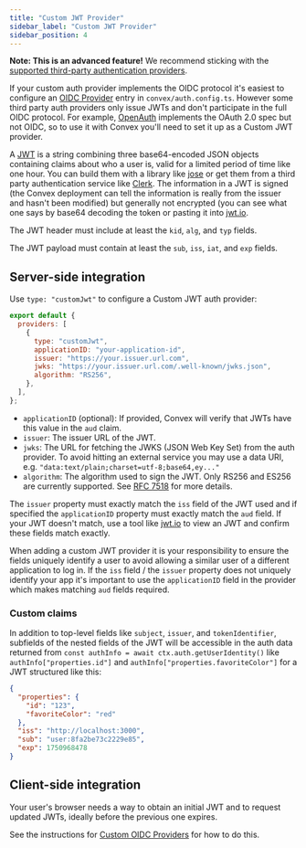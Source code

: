 ```yaml
---
title: "Custom JWT Provider"
sidebar_label: "Custom JWT Provider"
sidebar_position: 4
---
```


**Note: This is an advanced feature!** We recommend sticking with the
[supported third-party authentication providers](/auth.mdx).

If your custom auth provider implements the OIDC protocol it's easiest to
configure an [OIDC Provider](/auth/advanced/custom-auth) entry in
`convex/auth.config.ts`. However some third party auth providers only issue JWTs
and don't participate in the full OIDC protocol. For example,
[OpenAuth](https://openauth.js.org/) implements the OAuth 2.0 spec but not OIDC,
so to use it with Convex you'll need to set it up as a Custom JWT provider.

A [JWT](https://en.wikipedia.org/wiki/JSON_Web_Token) is a string combining
three base64-encoded JSON objects containing claims about who a user is, valid
for a limited period of time like one hour. You can build them with a library
like [jose](https://github.com/panva/jose) or get them from a third party
authentication service like [Clerk](https://clerk.com). The information in a JWT
is signed (the Convex deployment can tell the information is really from the
issuer and hasn't been modified) but generally not encrypted (you can see what
one says by base64 decoding the token or pasting it into
[jwt.io](https://jwt.io/).

The JWT header must include at least the `kid`, `alg`, and `typ` fields.

The JWT payload must contain at least the `sub`, `iss`, `iat`, and `exp` fields.

## Server-side integration

Use `type: "customJwt"` to configure a Custom JWT auth provider:

```js noDialect title="convex/auth.config.js"
export default {
  providers: [
    {
      type: "customJwt",
      applicationID: "your-application-id",
      issuer: "https://your.issuer.url.com",
      jwks: "https://your.issuer.url.com/.well-known/jwks.json",
      algorithm: "RS256",
    },
  ],
};
```

- `applicationID` (optional): If provided, Convex will verify that JWTs have
  this value in the `aud` claim.
- `issuer`: The issuer URL of the JWT.
- `jwks`: The URL for fetching the JWKS (JSON Web Key Set) from the auth
  provider. To avoid hitting an external service you may use a data URI, e.g.
  `"data:text/plain;charset=utf-8;base64,ey..."`
- `algorithm`: The algorithm used to sign the JWT. Only RS256 and ES256 are
  currently supported. See
  [RFC 7518](https://datatracker.ietf.org/doc/html/rfc7518#section-3.1) for more
  details.

The `issuer` property must exactly match the `iss` field of the JWT used and if
specified the `applicationID` property must exactly match the `aud` field. If
your JWT doesn't match, use a tool like [jwt.io](https://jwt.io/) to view an JWT
and confirm these fields match exactly.

When adding a custom JWT provider it is your responsibility to ensure the fields
uniquely identify a user to avoid allowing a similar user of a different
application to log in. If the `iss` field / the `issuer` property does not
uniquely identify your app it's important to use the `applicationID` field in
the provider which makes matching `aud` fields required.

### Custom claims

In addition to top-level fields like `subject`, `issuer`, and `tokenIdentifier`,
subfields of the nested fields of the JWT will be accessible in the auth data
returned from `const authInfo = await ctx.auth.getUserIdentity()` like
`authInfo["properties.id"]` and `authInfo["properties.favoriteColor"]` for a JWT
structured like this:

```json
{
  "properties": {
    "id": "123",
    "favoriteColor": "red"
  },
  "iss": "http://localhost:3000",
  "sub": "user:8fa2be73c2229e85",
  "exp": 1750968478
}
```

## Client-side integration

Your user's browser needs a way to obtain an initial JWT and to request updated
JWTs, ideally before the previous one expires.

See the instructions for
[Custom OIDC Providers](/auth/advanced/custom-auth#client-side-integration) for
how to do this.
